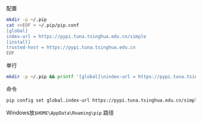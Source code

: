 配置
```bash
mkdir -p ~/.pip
cat <<EOF > ~/.pip/pip.conf
[global]
index-url = https://pypi.tuna.tsinghua.edu.cn/simple
[install]
trusted-host = https://pypi.tuna.tsinghua.edu.cn
EOF
```
单行
```bash
mkdir -p ~/.pip && printf '[global]\nindex-url = https://pypi.tuna.tsinghua.edu.cn/simple\n[install]\ntrusted-host = https://pypi.tuna.tsinghua.edu.cn' > ~/.pip/pip.conf
```

命令
```bash
pip config set global.index-url https://pypi.tuna.tsinghua.edu.cn/simple
```

Windows放```$HOME\AppData\Roaming\pip``` 路径